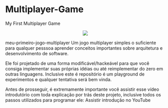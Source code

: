 # Multiplayer-Game
My First Multiplayer Game

<p align="center">
  <img src="https://raw.githubusercontent.com/filipedeschamps/meu-primeiro-jogo-multiplayer/master/game-preview.gif">
</p>

meu-primeiro-jogo-multiplayer
Um jogo multiplayer simples o suficiente para qualquer pesssoa aprender conceitos importantes sobre arquitetura e desenvolvimento de software.

Ele foi projetado de uma forma modificável/hackeável para que você consiga implementar suas próprias idéias ou até reimplementar do zero em outras linguagens. Inclusive este é repositório é um playground de experimentos e qualquer tentativa será bem vinda.

Antes de prosseguir, é extremamente importante você assistir esse vídeo introdutório com toda explicação por trás deste projeto, inclusive todos os passos utilizados para programar ele: Assistir introdução no YouTube
